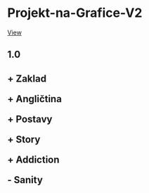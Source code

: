 # Projekt-na-Grafice-V2
[View](https://pablomikes.github.io/Projekt-na-Grafice-V2/)
<h2>1.0<h2>
<div>+ Zaklad</div>
<p>+ Angličtina</p>
<p>+ Postavy</p>
<p>+ Story</p>
<p>+ Addiction</p>
<p>- Sanity</p>
